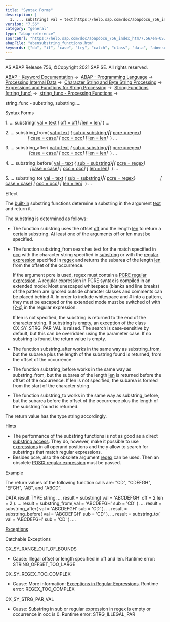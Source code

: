 ```yaml
---
title: "Syntax Forms"
description: |
  1. ... substring( val = text(https://help.sap.com/doc/abapdocu_756_index_htm/7.56/en-US/abenstring_functions_val.htm)  off = off(https://help.sap.com/doc/abapdocu_756_index_htm/7.56/en-US/abenstring_functions_off_len.htm) len = len(https://help.sap.com/doc/abapdocu_756_index_htm/7
version: "7.56"
category: "general"
type: "abap-reference"
sourceUrl: "https://help.sap.com/doc/abapdocu_756_index_htm/7.56/en-US/abensubstring_functions.htm"
abapFile: "abensubstring_functions.htm"
keywords: ["do", "if", "case", "try", "catch", "class", "data", "abensubstring", "functions"]
---
```


* * *

AS ABAP Release 756, ©Copyright 2021 SAP SE. All rights reserved.

[ABAP - Keyword Documentation](https://help.sap.com/doc/abapdocu_756_index_htm/7.56/en-US/abenabap.htm) →  [ABAP - Programming Language](https://help.sap.com/doc/abapdocu_756_index_htm/7.56/en-US/abenabap_reference.htm) →  [Processing Internal Data](https://help.sap.com/doc/abapdocu_756_index_htm/7.56/en-US/abenabap_data_working.htm) →  [Character String and Byte String Processing](https://help.sap.com/doc/abapdocu_756_index_htm/7.56/en-US/abenabap_data_string.htm) →  [Expressions and Functions for String Processing](https://help.sap.com/doc/abapdocu_756_index_htm/7.56/en-US/abenstring_processing_expr_func.htm) →  [String Functions (string\_func)](https://help.sap.com/doc/abapdocu_756_index_htm/7.56/en-US/abenstring_functions.htm) →  [string\_func - Processing Functions](https://help.sap.com/doc/abapdocu_756_index_htm/7.56/en-US/abenprocess_functions.htm) → 

string\_func - substring, substring\_...

Syntax Forms

1\. ... substring( [val = text](https://help.sap.com/doc/abapdocu_756_index_htm/7.56/en-US/abenstring_functions_val.htm) *\[* [off = off](https://help.sap.com/doc/abapdocu_756_index_htm/7.56/en-US/abenstring_functions_off_len.htm)*\]* *\[*[len = len](https://help.sap.com/doc/abapdocu_756_index_htm/7.56/en-US/abenstring_functions_off_len.htm)*\]* ) ...

2\. ... substring\_from( [val = text](https://help.sap.com/doc/abapdocu_756_index_htm/7.56/en-US/abenstring_functions_val.htm) *{* [sub = substring](https://help.sap.com/doc/abapdocu_756_index_htm/7.56/en-US/abenstring_functions_sub.htm)*}**|**{* [pcre = regex](https://help.sap.com/doc/abapdocu_756_index_htm/7.56/en-US/abenstring_functions_regex.htm)*}*
                     *\[* [case = case](https://help.sap.com/doc/abapdocu_756_index_htm/7.56/en-US/abenstring_functions_case.htm)*\]* *\[* [occ = occ](https://help.sap.com/doc/abapdocu_756_index_htm/7.56/en-US/abenstring_functions_occ.htm)*\]* *\[* [len = len](https://help.sap.com/doc/abapdocu_756_index_htm/7.56/en-US/abenstring_functions_off_len.htm)*\]*  ) ...

3\. ... substring\_after( [val = text](https://help.sap.com/doc/abapdocu_756_index_htm/7.56/en-US/abenstring_functions_val.htm) *{* [sub = substring](https://help.sap.com/doc/abapdocu_756_index_htm/7.56/en-US/abenstring_functions_sub.htm)*}**|**{* [pcre = regex](https://help.sap.com/doc/abapdocu_756_index_htm/7.56/en-US/abenstring_functions_regex.htm)*}*
                      *\[*[case = case](https://help.sap.com/doc/abapdocu_756_index_htm/7.56/en-US/abenstring_functions_case.htm)*\]* *\[* [occ = occ](https://help.sap.com/doc/abapdocu_756_index_htm/7.56/en-US/abenstring_functions_occ.htm)*\]* *\[* [len = len](https://help.sap.com/doc/abapdocu_756_index_htm/7.56/en-US/abenstring_functions_off_len.htm)*\]*  ) ...

4\. ... substring\_before( [val = text](https://help.sap.com/doc/abapdocu_756_index_htm/7.56/en-US/abenstring_functions_val.htm) *{* [sub = substring](https://help.sap.com/doc/abapdocu_756_index_htm/7.56/en-US/abenstring_functions_sub.htm)*}**|**{* [pcre = regex](https://help.sap.com/doc/abapdocu_756_index_htm/7.56/en-US/abenstring_functions_regex.htm)*}*
                       *\[*[case = case](https://help.sap.com/doc/abapdocu_756_index_htm/7.56/en-US/abenstring_functions_case.htm)*\]* *\[* [occ = occ](https://help.sap.com/doc/abapdocu_756_index_htm/7.56/en-US/abenstring_functions_occ.htm)*\]* *\[* [len = len](https://help.sap.com/doc/abapdocu_756_index_htm/7.56/en-US/abenstring_functions_off_len.htm)*\]*  ) ...

5\. ... substring\_to( [val = text](https://help.sap.com/doc/abapdocu_756_index_htm/7.56/en-US/abenstring_functions_val.htm) *{* [sub = substring](https://help.sap.com/doc/abapdocu_756_index_htm/7.56/en-US/abenstring_functions_sub.htm)*}**|**{* [pcre = regex](https://help.sap.com/doc/abapdocu_756_index_htm/7.56/en-US/abenstring_functions_regex.htm)*}*
                   *\[* [case = case](https://help.sap.com/doc/abapdocu_756_index_htm/7.56/en-US/abenstring_functions_case.htm)*\]* *\[* [occ = occ](https://help.sap.com/doc/abapdocu_756_index_htm/7.56/en-US/abenstring_functions_occ.htm)*\]* *\[* [len = len](https://help.sap.com/doc/abapdocu_756_index_htm/7.56/en-US/abenstring_functions_off_len.htm)*\]*  ) ...

Effect

The [built-in](https://help.sap.com/doc/abapdocu_756_index_htm/7.56/en-US/abenbuilt_in_functions.htm) substring functions determine a substring in the argument [text](https://help.sap.com/doc/abapdocu_756_index_htm/7.56/en-US/abenstring_functions_val.htm) and return it.

The substring is determined as follows:

-   The function substring uses the offset [off](https://help.sap.com/doc/abapdocu_756_index_htm/7.56/en-US/abenstring_functions_off_len.htm) and the length [len](https://help.sap.com/doc/abapdocu_756_index_htm/7.56/en-US/abenstring_functions_off_len.htm) to return a certain substring. At least one of the arguments off or len must be specified.
-   The function substring\_from searches text for the match specified in [occ](https://help.sap.com/doc/abapdocu_756_index_htm/7.56/en-US/abenstring_functions_occ.htm) with the character string specified in [substring](https://help.sap.com/doc/abapdocu_756_index_htm/7.56/en-US/abenstring_functions_sub.htm) or with the [regular expression](https://help.sap.com/doc/abapdocu_756_index_htm/7.56/en-US/abenregex_syntax.htm) specified in [regex](https://help.sap.com/doc/abapdocu_756_index_htm/7.56/en-US/abenstring_functions_regex.htm) and returns the subarea of the length [len](https://help.sap.com/doc/abapdocu_756_index_htm/7.56/en-US/abenstring_functions_off_len.htm) from the offset of the occurrence.
    
    If the argument pcre is used, regex must contain a [PCRE regular expression](https://help.sap.com/doc/abapdocu_756_index_htm/7.56/en-US/abenregex_pcre_syntax.htm). A regular expression in PCRE syntax is compiled in an extended mode: Most unescaped whitespace (blanks and line breaks) of the pattern are ignored outside character classes and comments can be placed behind #. In order to include whitespace and # into a pattern, they must be escaped or the extended mode must be switched of with [(?-x)](https://help.sap.com/doc/abapdocu_756_index_htm/7.56/en-US/abenregex_pcre_syntax_specials.htm) in the regular expression.
    
    If len is not specified, the substring is returned to the end of the character string. If substring is empty, an exception of the class CX\_SY\_STRG\_PAR\_VAL is raised. The search is case-sensitive by default, but this can be overridden using the parameter case. If no substring is found, the return value is empty.
    
-   The function substring\_after works in the same way as substring\_from, but the subarea plus the length of the substring found is returned, from the offset of the occurrence.
-   The function substring\_before works in the same way as substring\_from, but the subarea of the length [len](https://help.sap.com/doc/abapdocu_756_index_htm/7.56/en-US/abenstring_functions_off_len.htm) is returned before the offset of the occurrence. If len is not specified, the subarea is formed from the start of the character string.
-   The function substring\_to works in the same way as substring\_before, but the subarea before the offset of the occurrence plus the length of the substring found is returned.

The return value has the type string accordingly.

Hints

-   The performance of the substring functions is not as good as a direct [substring access](https://help.sap.com/doc/abapdocu_756_index_htm/7.56/en-US/abenoffset_length.htm). They do, however, make it possible to use [expressions](https://help.sap.com/doc/abapdocu_756_index_htm/7.56/en-US/abenexpression_glosry.htm "Glossary Entry") in all operand positions and the y allow to search for substrings that match regular expressions.
-   Besides pcre, also the obsolete argument [regex](https://help.sap.com/doc/abapdocu_756_index_htm/7.56/en-US/abenstring_functions_regex_obs.htm) can be used. Then an obsolete [POSIX regular expression](https://help.sap.com/doc/abapdocu_756_index_htm/7.56/en-US/abenregex_posix_syntax.htm) must be passed.

Example

The return values of the following function calls are: "CD", "CDEFGH", "EFGH", "AB", and "ABCD".

DATA result TYPE string.
...
result = substring( val = 'ABCDEFGH' off = 2 len = 2 ).
...
result = substring\_from( val = 'ABCDEFGH' sub = 'CD' ).
...
result = substring\_after( val = 'ABCDEFGH' sub = 'CD' ).
...
result = substring\_before( val = 'ABCDEFGH' sub = 'CD' ).
...
result = substring\_to( val = 'ABCDEFGH' sub = 'CD' ).
...

[Exceptions](https://help.sap.com/doc/abapdocu_756_index_htm/7.56/en-US/abenabap_language_exceptions.htm)

Catchable Exceptions

CX\_SY\_RANGE\_OUT\_OF\_BOUNDS

-   Cause: Illegal offset or length specified in off and len.
    Runtime error: STRING\_OFFSET\_TOO\_LARGE

CX\_SY\_REGEX\_TOO\_COMPLEX

-   Cause: More information: [Exceptions in Regular Expressions](https://help.sap.com/doc/abapdocu_756_index_htm/7.56/en-US/abenregex_exceptions.htm).
    Runtime error: REGEX\_TOO\_COMPLEX

CX\_SY\_STRG\_PAR\_VAL

-   Cause: Substring in sub or regular expression in regex is empty or occurrence in occ is 0.
    Runtime error: STRG\_ILLEGAL\_PAR